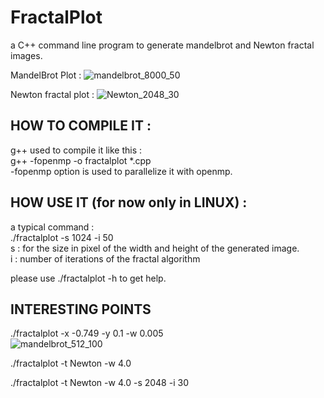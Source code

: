 # FractalPlot
a C++ command line program to generate mandelbrot and Newton fractal images.

MandelBrot Plot :
  ![mandelbrot_8000_50](https://user-images.githubusercontent.com/84465552/218670477-5d80f7e5-6488-4e05-95cb-c8f3096cac2a.jpeg)

Newton fractal plot :
![Newton_2048_30](https://user-images.githubusercontent.com/84465552/222930147-2e633a5e-21cd-405f-adfb-d8130911b493.jpg)


## HOW TO COMPILE IT :
g++ used to compile it like this :   </br>
g++ -fopenmp -o fractalplot *.cpp  </br>
-fopenmp option is used to parallelize it with openmp.

## HOW USE IT (for now only in LINUX) :
a typical command : </br>
./fractalplot -s 1024 -i 50 </br>
s : for the size in pixel of the width and height of the generated image. </br>
i : number of iterations of the fractal algorithm

please use ./fractalplot -h to get help.


## INTERESTING POINTS
./fractalplot -x -0.749 -y 0.1 -w 0.005 </br>
![mandelbrot_512_100](https://user-images.githubusercontent.com/84465552/218671610-0fd697e4-6fac-4dcf-ac8b-2e358a9e9307.jpg)

./fractalplot -t Newton -w 4.0

./fractalplot -t Newton -w 4.0 -s 2048 -i 30
